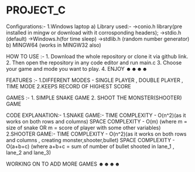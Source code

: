 # PROJECT_C
Configurations:-
    1.Windows laptop
        a) Library used:-
        ->conio.h library(pre installed in mingw or download with it corrosponding headers);
        ->stdio.h (default)
        ->Windows.h(for time sleep)
        ->stdlib.h (random number generator)
        b) MINGW64 (works in MINGW32 also)

HOW TO USE :-
    1. Download the whole repository or clone it via github link.
    2. Then open the repository in any code editor and run main.c
    3. Choose your game and mode you want to play.
    4. ENJOY ☻☻☻☻

FEATURES :-
    1.DIFFERENT MODES - SINGLE PLAYER , DOUBLE PLAYER , TIME MODE
    2.KEEPS RECORD OF HIGHEST SCORE

GAMES :-
    1. SIMPLE SNAKE GAME
    2. SHOOT THE MONSTER(SHOOTER) GAME

CODE EXPLANATION:-
    1.SNAKE GAME:- 
        TIME COMPLEXITY - O(n^2)(as it works on both rows and columns)
        SPACE COMPLEXITY - O(m) (where m = size of snake OR m = score of player with some other variables)
    2.SHOOTER GAME:-
        TIME COMPLEXITY - O(n^2)(as it works on both rows and columns , creating monster,shooter,bullet)
        SPACE COMPLEXITY - O(a+b+c) (where a+b+c = sum of number of bullet shooted in lane_1 , lane_2 and lane_3)

WORKING ON TO ADD MORE GAMES ☻☻☻☻
